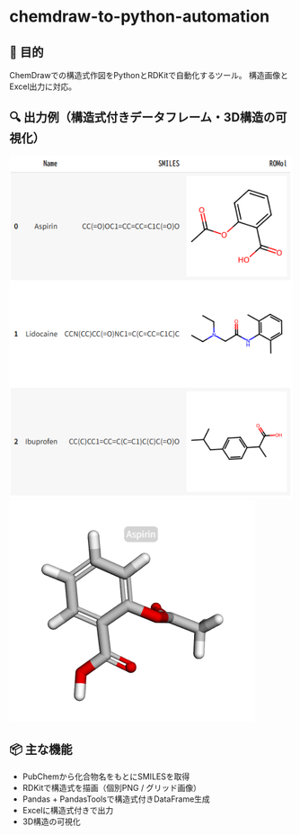# chemdraw-to-python-automation

## 🎯 目的
ChemDrawでの構造式作図をPythonとRDKitで自動化するツール。
構造画像とExcel出力に対応。

## 🔍 出力例（構造式付きデータフレーム・3D構造の可視化）
![構造式付きDataFrame出力](output/出力イメージ.png)
![構造の可視化](images/Aspirin.png)

## 📦 主な機能
- PubChemから化合物名をもとにSMILESを取得
- RDKitで構造式を描画（個別PNG / グリッド画像）
- Pandas + PandasToolsで構造式付きDataFrame生成
- Excelに構造式付きで出力
- 3D構造の可視化
